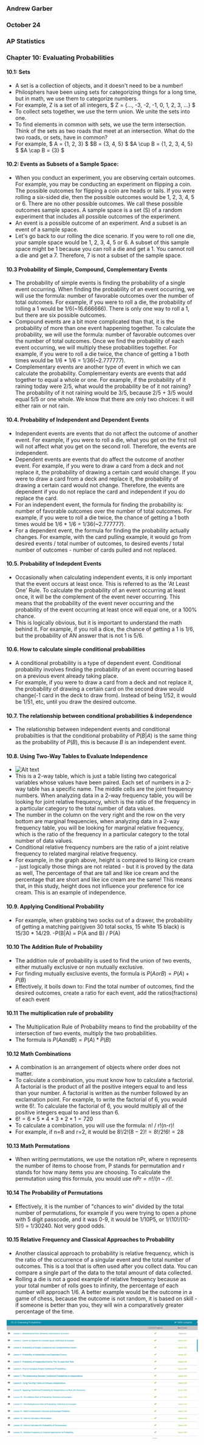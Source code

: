 ### Andrew Garber
### October 24 
### AP Statistics
### Chapter 10: Evaluating Probabilities

#### 10.1: Sets
 - A set is a collection of objects, and it doesn't need to be a number!
 - Philosphers have been using sets for categorizing things for a long time, but in math, we use them to categorize numbers.
 - For example, Z is a set of all integers, $ Z = {..., -3, -2, -1, 0, 1, 2, 3, ...} $
 - To collect sets together, we use the term union. We unite the sets into one.
 - To find elements in common with sets, we use the term intersection. Think of the sets as two roads that meet at an intersection. What do the two roads, or sets, have in common?
 - For example, $ A = {1, 2, 3} $ $B = {3, 4, 5} $ $A \cup B = {1, 2, 3, 4, 5} $ $A \cap B = {3} $

#### 10.2: Events as Subsets of a Sample Space:
 - When you conduct an experiment, you are observing certain outcomes. For example, you may be conducting an experiment on flipping a coin. The possible outcomes for flipping a coin are heads or tails. If you were rolling a six-sided die, then the possible outcomes would be 1, 2, 3, 4, 5 or 6. There are no other possible outcomes. We call these possible outcomes sample spaces. A sample space is a set (S) of a random experiment that includes all possible outcomes of the experiment.
 - An event is a possible outcome of an experiment. And a subset is an event of a sample space. 
 - Let's go back to our rolling the dice scenario. If you were to roll one die, your sample space would be 1, 2, 3, 4, 5 or 6. A subset of this sample space might be 1 because you can roll a die and get a 1. You cannot roll a die and get a 7. Therefore, 7 is not a subset of the sample space.

#### 10.3 Probability of Simple, Compound, Complementary Events
 - The probability of simple events is finding the probability of a single event occurring. When finding the probability of an event occurring, we will use the formula: number of favorable outcomes over the number of total outcomes. For example, if you were to roll a die, the probability of rolling a 1 would be 1/6(~16.666666). There is only one way to roll a 1, but there are six possible outcomes.
 - Compound events are a bit more complicated than that, it is the probability of more than one event happening together. To calculate the probability, we will use the formula: number of favorable outcomes over the number of total outcomes. Once we find the probability of each event occurring, we will multiply these probabilities together. For example, if you were to roll a die twice, the chance of getting a 1 both times would be 1/6 * 1/6 = 1/36(~2.777777).
 - Complementary events are another type of event in which we can calculate the probability. Complementary events are events that add together to equal a whole or one. For example, if the probability of it raining today were 2/5, what would the probability be of it not raining? The probability of it not raining would be 3/5, because 2/5 + 3/5 would equal 5/5 or one whole. We know that there are only two choices: it will either rain or not rain.

#### 10.4. Probability of Independent and Dependent Events
 -  Independent events are events that do not affect the outcome of another event. For example, if you were to roll a die, what you get on the first roll will not affect what you get on the second roll. Therefore, the events are independent.
 - Dependent events are events that do affect the outcome of another event. For example, if you were to draw a card from a deck and not replace it, the probability of drawing a certain card would change. If you were to draw a card from a deck and replace it, the probability of drawing a certain card would not change. Therefore, the events are dependent if you do not replace the card and independent if you do replace the card.
 - For an independent event, the formula for finding the probability is: number of favorable outcomes over the number of total outcomes. For example, if you were to roll a die twice, the chance of getting a 1 both times would be 1/6 * 1/6 = 1/36(~2.777777).
 - For a dependent event, the formula for finding the probability actually changes. For example, with the card pulling example, it would go from desired events / total number of outcomes, to desired events / total number of outcomes - number of cards pulled and not replaced.
 

#### 10.5. Probability of Indepdent Events
 - Occasionally when calculating independent events, it is only important that the event occurs at least once. This is referred to as the 'At Least One' Rule. To calculate the probability of an event occurring at least once, it will be the complement of the event never occurring. This means that the probability of the event never occurring and the probability of the event occurring at least once will equal one, or a 100% chance.
 - This is logically obvious, but it is important to understand the math behind it. For example, if you roll a dice, the chance of getting a 1 is 1/6, but the probability of AN answer that is not 1 is 5/6. 

#### 10.6. How to calculate simple conditional probabilities
 - A conditional probability is a type of dependent event. Conditional probability involves finding the probability of an event occurring based on a previous event already taking place.
 - For example, if you were to draw a card from a deck and not replace it, the probability of drawing a certain card on the second draw would change(-1 card in the deck to draw from). Instead of being 1/52, it would be 1/51, etc, until you draw the desired outcome.

#### 10.7. The relationship between conditional probabilities & independence 
 - The relationship between independent events and conditional probabilties is that the conditional probability of $P(B | A)$ is the same thing as the probability of $P(B)$, this is because $B$ is an independent event. 

#### 10.8. Using Two-Way Tables to Evaluate Independence 
 - ![Alt text](https://study.com/cimages/multimages/16/3ef7d43e-c2b5-43b0-bcb5-55599067acfb_pic.png)
 - This is a 2-way table, which is just a table listing two categorical variables whose values have been paired. Each set of numbers in a 2-way table has a specific name. The middle cells are the joint frequency numbers. When analyzing data in a 2-way frequency table, you will be looking for joint relative frequency, which is the ratio of the frequency in a particular category to the total number of data values.
 - The number in the column on the very right and the row on the very bottom are marginal frequencies, when analyzing data in a 2-way frequency table, you will be looking for marginal relative frequency, which is the ratio of the frequency in a particular category to the total number of data values.
 - Conditional relative frequency numbers are the ratio of a joint relative frequency to related marginal relative frequency.
 - For example, in the graph above, height is compared to liking ice cream - just logically those things are not related - but it is proved by the data as well, The percentage of that are tall and like ice cream and the percentage that are short and like ice cream are the same! This means that, in this study, height does not influence your preference for ice cream. This is an example of independence.


#### 10.9. Applying Conditional Probability
 - For example, when grabbing two socks out of a drawer, the probability of getting a matching pair(given 30 total socks, 15 white 15 black) is 15/30 * 14/29.
 -P(B|A) = P(A and B) / P(A)

#### 10.10 The Addition Rule of Probability
 - The addition rule of probability is used to find the union of two events, either mutually exclusive or non mutually exclusive.
 - For finding mutually exclusive events, the formula is $P(A or B) = P(A) + P(B)$
 - Effectively, it boils down to: Find the total number of outcomes, find the desired outcomes, create a ratio for each event, add the ratios(fractions) of each event

#### 10.11 The multiplication rule of probability
  - The Multiplication Rule of Probability means to find the probability of the intersection of two events, multiply the two probabilities.
  - The formula is $P(A and B) = P(A) * P(B)$

#### 10.12 Math Combinations
 - A combination is an arrangement of objects where order does not matter. 
 - To calculate a combination, you must know how to calculate a factorial. A factorial is the product of all the positive integers equal to and less than your number. A factorial is written as the number followed by an exclamation point. For example, to write the factorial of 6, you would write 6!. To calculate the factorial of 6, you would multiply all of the positive integers equal to and less than 6.
 - $6! = 6 * 5 * 4 * 3 * 2 * 1 = 720$
 - To calculate a combination, you will use the formula: n! / r!(n-r)!
 - For example, if n=8 and r=2, it would be $8! / 2!(8-2)! = 8! / 2!6! = 28$

#### 10.13 Math Permutations
 - When writing permutations, we use the notation nPr, where n represents the number of items to choose from, P stands for permutation and r stands for how many items you are choosing. To calculate the permutation using this formula, you would use $nPr = n! / (n - r)!$.

#### 10.14 The Probability of Permutations
 - Effectively, it is the number of "chances to win" divided by the total number of permutations, for example if you were trying to open a phone with 5 digit passcode, and it was 0-9, it would be 1/10P5, or 1/(10!/(10-5)!) = 1/30240. Not very good odds.

#### 10.15 Relative Frequency and Classical Approaches to Probability
 - Another classical approach to probability is relative frequency, which is the ratio of the occurrence of a singular event and the total number of outcomes. This is a tool that is often used after you collect data. You can compare a single part of the data to the total amount of data collected.
 - Rolling a die is not a good example of relative frequency because as your total number of rolls goes to infinity, the percentage of each number will approach 1/6. A better example would be the outcome in a game of chess, because the outcome is not random, it is based on skill - if someone is better than you, they will win a comparatively greater percentage of the time.

![Alt text](Media/evaluationprobabilites.ch10.png)